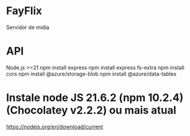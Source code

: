 # FayFlix
Servidor de midia

# API
Node.js >=21
npm install express
npm install express fs-extra
npm install cors
npm install @azure/storage-blob
npm install @azure/data-tables

# Instale node JS 21.6.2 (npm 10.2.4) (Chocolatey v2.2.2) ou mais atual
https://nodejs.org/en/download/current
